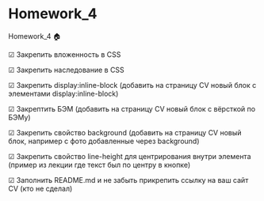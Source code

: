 # Homework_4
Homework_4 🏠



☑ Закрепить вложенность в CSS 

☑ Закрепить наследование в CSS

☑ Закрепить display:inline-block (добавить на страницу CV новый блок с элементами display:inline-block)

☑ Закрептить БЭМ (добавить на страницу CV новый блок с вёрсткой по БЭМу)

☑ Закрепить свойство background (добавить на страницу CV новый блок, например с фото добавленные через background)

☑ Закрепить свойство line-height для центрирования внутри элемента (пример из лекции где текст был по центру в кнопке)

☑ Заполнить README.md и не забыть прикрепить ссылку на ваш сайт CV (кто не сделал)
